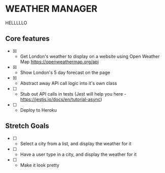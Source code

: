 # WEATHER MANAGER
HELLLLLO
## Core features

- [x] - Get London's weather to display on a website using Open Weather Map https://openweathermap.org/api
- [x] - Show London's 5 day forecast on the page
- [x] - Abstract away API call logic into it's own class
- [ ] - Stub out API calls in tests (Jest will help you here - https://jestjs.io/docs/en/tutorial-async)
- [ ] - Deploy to Heroku

## Stretch Goals

- [ ] - Select a city from a list, and display the weather for it
- [ ] - Have a user type in a city, and display the weather for it
- [ ] - Make it look pretty
